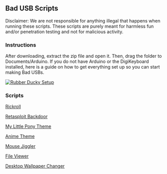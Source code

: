 ## Bad USB Scripts

Disclaimer: We are not responsible for anything illegal that happens when running these scripts. These scripts are purely meant for harmless fun and/or penetration testing and not for malicious activity.

### Instructions

After downloading, extract the zip file and open it. Then, drag the folder to Documents/Arduino. If you do not have Arduino or the DigiKeyboard installed, here is a guide on how to get everything set up so you can start making Bad USBs.

[![Rubber Ducky Setup](https://i.ytimg.com/vi/uH-4btjE56E/maxresdefault.jpg)](https://www.youtube.com/watch?v=uH-4btjE56E&ab_channel=TheCyberMentor)


### Scripts

[Rickroll](https://drive.google.com/uc?export=download&id=1yByFz3yUTVhlJK70iLaBS0tya31djxeZ)<br>

[Retasploit Backdoor](https://drive.google.com/uc?export=download&id=1GtF39VAWG8Rj2qR9oHASAFskvtLxX3-z)<br>

[My Little Pony Theme](https://drive.google.com/uc?export=download&id=1mZIwn5qotiY9ZASHxZ7SrGkQqmLOLz5A)<br>

[Anime Theme](https://drive.google.com/uc?export=download&id=1uzUmrHbY0EE8DsM_6kl74OMpMmeHbTzQ)<br>

[Mouse Jiggler](https://drive.google.com/uc?export=download&id=1uOBq9pcya6TfWD-p0zrlJiniWLHXQvhZ)<br>

[File Viewer](https://drive.google.com/uc?export=download&id=1G08kqgaJH6BBdhgW2NoqSA7i7_TTzv4c)<br>

[Desktop Wallpaper Changer](https://drive.google.com/uc?export=download&id=1gYsTWfCKXaG1WvGxgDgQw5g1db1ggBlq)<br>

